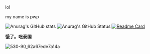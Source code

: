 lol

my name is pwp

![Anurag's GitHub stats](https://github-readme-stats.vercel.app/api?username=pwp114514&show_icons=true)
![Anurag's GitHub Status](https://github-readme-stats.vercel.app/api?username=pwp114514&show_icons=true&theme=dark)
[![Readme Card](https://github-readme-stats.vercel.app/api/pin/?username=pwp114514&repo=Fear-2-Fear-engine)](https://github.com/pwp114514/Fear-2-Fear-engine)

______饿了。吃泰国______

![530-90_62a67ede7a14a](https://t7.baidu.com/it/u=1060220057,2676986702&fm=3035&app=3035&size=r3,2&q=75&n=0&g=4n&f=JPEG&fmt=auto&maxorilen2heic=2000000?s=D20006AC44C3ECE30EBEFC610300F068)
